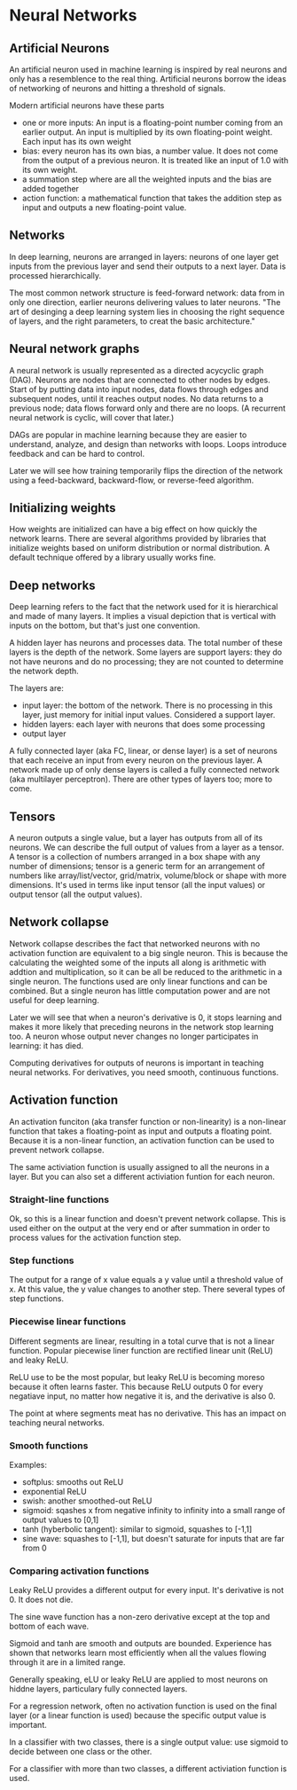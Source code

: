 # Neural Networks

## Artificial Neurons

An artificial neuron used in machine learning is inspired by real neurons and only has a resemblence to the real thing. Artificial neurons borrow the ideas of networking of neurons and hitting a threshold of signals.

Modern artificial neurons have these parts
- one or more inputs: An input is a floating-point number coming from an earlier output. An input is multiplied by its own floating-point weight. Each input has its own weight
- bias: every neuron has its own bias, a number value. It does not come from the output of a previous neuron. It is treated like an input of 1.0 with its own weight.
- a summation step where are all the weighted inputs and the bias are added together
- action function: a mathematical function that takes the addition step as input and outputs a new floating-point value.

## Networks

In deep learning, neurons are arranged in layers: neurons of one layer get inputs from the previous layer and send their outputs to a next layer. Data is processed hierarchically.

The most common network structure is feed-forward network: data from in only one direction, earlier neurons delivering values to later neurons. "The art of desinging a deep learning system lies in choosing the right sequence of layers, and the right parameters, to creat the basic architecture."

## Neural network graphs

A neural network is usually represented as a directed acycyclic graph (DAG). Neurons are nodes that are connected to other nodes by edges. Start of by putting data into input nodes, data flows through edges and subsequent nodes, until it reaches output nodes. No data returns to a previous node; data flows forward only and there are no loops. (A recurrent neural network is cyclic, will cover that later.)

DAGs are popular in machine learning because they are easier to understand, analyze, and design than networks with loops. Loops introduce feedback and can be hard to control.

Later we will see how training temporarily flips the direction of the network using a feed-backward, backward-flow, or reverse-feed algorithm.

## Initializing weights

How weights are initialized can have a big effect on how quickly the network learns. There are several algorithms provided by libraries that initialize weights based on uniform distribution or normal distribution. A default technique offered by a library usually works fine.

## Deep networks

Deep learning refers to the fact that the network used for it is hierarchical and made of many layers. It implies a visual depiction that is vertical with inputs on the bottom, but that's just one convention. 

A hidden layer has neurons and processes data. The total number of these layers is the depth of the network. Some layers are support layers: they do not have neurons and do no processing; they are not counted to determine the network depth.

The layers are:
- input layer: the bottom of the network. There is no processing in this layer, just memory for initial input values. Considered a support layer.
- hidden layers: each layer with neurons that does some processing
- output layer

A fully connected layer (aka FC, linear, or dense layer) is a set of neurons that each receive an input from every neuron on the previous layer. A network made up of only dense layers is called a fully connected network (aka multilayer perceptron). There are other types of layers too; more to come.

## Tensors

A neuron outputs a single value, but a layer has outputs from all of its neurons. We can describe the full output of values from a layer as a tensor. A tensor is a collection of numbers arranged in a box shape with any number of dimensions; tensor is a generic term for an arrangement of numbers like array/list/vector, grid/matrix, volume/block or shape with more dimensions. It's used in terms like input tensor (all the input values) or output tensor (all the output values). 

## Network collapse

Network collapse describes the fact that networked neurons with no activation function are equivalent to a big single neuron. This is because the calculating the weighted some of the inputs all along is arithmetic with addtion and multiplication, so it can be all be reduced to the arithmetic in a single neuron. The functions used are only linear functions and can be combined. But a single neuron has little computation power and are not useful for deep learning.

Later we will see that when a neuron's derivative is 0, it stops learning and makes it more likely that preceding neurons in the network stop learning too. A neuron whose output never changes no longer participates in learning: it has died.

Computing derivatives for outputs of neurons is important in teaching neural networks. For derivatives, you need smooth, continuous functions.

## Activation function 

An activation funciton (aka transfer function or non-linearity) is a non-linear function that takes a floating-point as input and outputs a floating point. Because it is a non-linear function, an activation function can be used to prevent network collapse. 

The same activiation function is usually assigned to all the neurons in a layer. But you can also set a different activiation funtion for each neuron.

### Straight-line functions

Ok, so this is a linear function and doesn't prevent network collapse. This is used either on the output at the very end or after summation in order to process values for the activation function step.

### Step functions

The output for a range of x value equals a y value until a threshold value of x. At this value, the y value changes to another step. There several types of step functions.

### Piecewise linear functions

Different segments are linear, resulting in a total curve that is not a linear function. Popular piecewise liner function are rectified linear unit (ReLU) and leaky ReLU.

ReLU use to be the most popular, but leaky ReLU is becoming moreso because it often learns faster. This because ReLU outputs 0 for every negatiave input, no matter how negative it is, and the derivative is also 0. 

The point at where segments meat has no derivative. This has an impact on teaching neural networks.

### Smooth functions

 Examples:
- softplus: smooths out ReLU
- exponential ReLU
- swish: another smoothed-out ReLU
- sigmoid: sqashes x from negative infinity to infinity into a small range of output values to \[0,1\]
- tanh (hyberbolic tangent): similar to sigmoid, squashes to \[-1,1\]
- sine wave: squashes to \[-1,1\], but doesn't saturate for inputs that are far from 0

### Comparing activation functions

Leaky ReLU provides a different output for every input. It's derivative is not 0. It does not die.

The sine wave function has a non-zero derivative except at the top and bottom of each wave.

Sigmoid and tanh are smooth and outputs are bounded. Experience has shown that networks learn most efficiently when all the values flowing through it are in a limited range.

Generally speaking, eLU or leaky ReLU are applied to most neurons on hiddne layers, particulary fully connected layers.

For a regression network, often no activation function is used on the final layer (or a linear function is used) because the specific output value is important.

In a classifier with two classes, there is a single output value: use sigmoid to decide between one class or the other.

For a classifier with more than two classes, a different activiation function is used.



